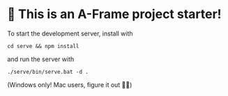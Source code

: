 # 🚀 This is an A-Frame project starter!

To start the development server, install with

```
cd serve && npm install
```

and run the server with

```
./serve/bin/serve.bat -d .
```

(Windows only! Mac users, figure it out 🤷‍♂️)
